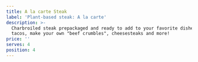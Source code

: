 ```yaml
---
title: A la carte Steak
label: 'Plant-based steak: A la carte'
description: >-
  Charbroiled steak prepackaged and ready to add to your favorite dishes. Use in
  tacos, make your own "beef crumbles", cheesesteaks and more!
price: ''
serves: 4
position: 4
---
```


